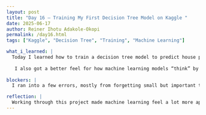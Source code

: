 ```yaml
---
layout: post
title: "Day 16 – Training My First Decision Tree Model on Kaggle "
date: 2025-06-17
author: Reiner Ihotu Adakole-Okopi
permalink: /day16.html
tags: ["Kaggle", "Decision Tree", "Training", "Machine Learning"]

what_i_learned: |
  Today I learned how to train a decision tree model to predict house prices using a real dataset from Iowa. I practiced reading data with pandas, selecting important features like lot size and number of rooms, and splitting everything into training and validation sets. Then I used the model to make predictions and check how close they were to the actual sale prices. It felt good to build something from scratch and see how all the small steps connect to the bigger picture.
  
   I also got a better feel for how machine learning models “think” by learning from patterns in data, which made the whole process way more interesting.
   
blockers: |
  I ran into a few errors, mostly from forgetting small but important things — like calling .fit() without referencing the model, or skipping setup cells that needed to run first. 

reflection: |
  Working through this project made machine learning feel a lot more approachable than I expected. It reminded me that even complex topics can be learned step by step with patience and curiosity. Each bug or error I fixed felt like a mini win that built my confidence. I’m starting to see how I could use these skills to solve real problems in the future.
---
```

